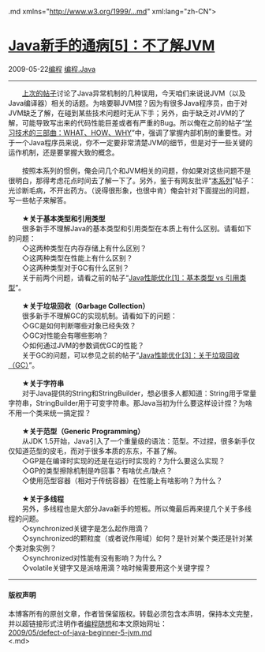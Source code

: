<!DOCTYPE.md>
.md xmlns="http://www.w3.org/1999/...md" xml:lang="zh-CN">
<head>
<meta http-equiv="Content-Type" content="text.md; charset=utf-8" />
<meta name="generator" content="Python script by program.think@gmail.com" />
<meta name="provider" content="program-think.blogspot.com" />
<link type="text/css" rel="stylesheet" href="../../css/program-think.css" />
<title>Java新手的通病[5]：不了解JVM - 编程随想的博客</title>
</head>
<body>
<div id="main" style="width:100%;">
<h1><a href="../../index.md" title="回到首页">Java新手的通病[5]：不了解JVM</a></h1>
<div class="post-info"><span class="date-header">2009-05-22</span><a href="../../tags/E7BC96E7A88B.md" class="tag">编程</a> <a href="../../tags/E7BC96E7A88B.Java.md" class="tag">编程.Java</a> </div>
<hr>
<div class="post">
　　<a href="../../2009/02/defect-of-java-beginner-4-exception.md">上次的帖子</a>讨论了Java异常机制的几种误用，今天咱们来说说JVM（以及Java编译器）相关的话题。为啥要聊JVM捏？因为有很多Java程序员，由于对JVM缺乏了解，在碰到某些技术问题时无从下手；另外，由于缺乏对JVM的了解，可能导致写出来的代码性能巨差或者有严重的Bug。所以俺在之前的帖子“<a href="../../2009/02/study-technology-in-three-steps.md" target="_blank">学习技术的三部曲：WHAT、HOW、WHY</a>”中，强调了掌握内部机制的重要性。对于一个Java程序员来说，你不一定要非常清楚JVM的细节，但是对于一些关键的运作机制，还是要掌握大致的概念。<!--program-think--><br /><br />　　按照本系列的惯例，俺会问几个和JVM相关的问题，你如果对这些问题不是很明白，那得考虑花点时间去了解一下了。另外，鉴于有网友批评“<a href="../../2009/01/defect-of-java-beginner-0-overview.md" target="_blank">本系列</a>”帖子：光诊断毛病，不开出药方。（说得很形象，也很中肯）俺会针对下面提出的问题，写一些帖子来解答。<br /><br />　　★<b>关于基本类型和引用类型</b><br />　　很多新手不理解Java的基本类型和引用类型在本质上有什么区别。请看如下的问题：<br />　　◇这两种类型在内存存储上有什么区别？<br />　　◇这两种类型在性能上有什么区别？<br />　　◇这两种类型对于GC有什么区别？<br />　　关于前两个问题，请看之前的帖子“<a href="../../2009/03/java-performance-tuning-1-two-types.md" target="_blank">Java性能优化[1]：基本类型 vs 引用类型</a>”。<br /><br />　　★<b>关于垃圾回收（Garbage Collection）</b><br />　　很多新手不理解GC的实现机制。请看如下的问题：<br />　　◇GC是如何判断哪些对象已经失效？<br />　　◇GC对性能会有哪些影响？<br />　　◇如何通过JVM的参数调优GC的性能？<br />　　关于GC的问题，可以参见之前的帖子“<a href="../../2009/04/java-performance-tuning-3-gc.md" target="_blank">Java性能优化[3]：关于垃圾回收（GC）</a>”。<br /><br />　　★<b>关于字符串</b><br />　　对于Java提供的String和StringBuilder，想必很多人都知道：String用于常量字符串，StringBuilder用于可变字符串。那Java当初为什么要这样设计捏？为啥不用一个类来统一搞定捏？<br /><br />　　★<b>关于范型（Generic Programming）</b><br />　　从JDK 1.5开始，Java引入了一个重量级的语法：范型。不过捏，很多新手仅仅知道范型的皮毛，而对于很多本质的东东，不甚了解。<br />　　◇GP是在编译时实现的还是在运行时实现的？为什么要这么实现？<br />　　◇GP的类型擦除机制是咋回事？有啥优点/缺点？<br />　　◇使用范型容器（相对于传统容器）在性能上有啥影响？为什么？<br /><br />　　★<b>关于多线程</b><br />　　另外，多线程也是大部分Java新手的短板。所以俺最后再来提几个关于多线程的问题。<br />　　◇synchronized关键字是怎么起作用滴？<br />　　◇synchronized的颗粒度（或者说作用域）如何？是针对某个类还是针对某个类对象实例？<br />　　◇synchronized对性能有没有影响？为什么？<br />　　◇volatile关键字又是派啥用滴？啥时候需要用这个关键字捏？<div class="blogger-post-footer">
</div>
<hr>
<div class="copyright">
<h4>版权声明</h4>
本博客所有的原创文章，作者皆保留版权。转载必须包含本声明，保持本文完整，并以超链接形式注明作者<a href="mailto:program.think@gmail.com">编程随想</a>和本文原始网址：<br>
<a href="2009/05/defect-of-java-beginner-5-jvm.md">2009/05/defect-of-java-beginner-5-jvm.md</a>
</div>
</div>
</body>
<.md>
